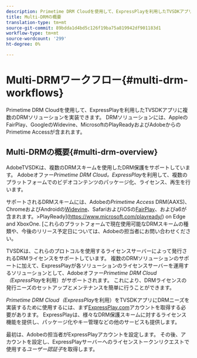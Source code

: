 ```yaml
---
description: Primetime DRM Cloudを使用して、ExpressPlayを利用したTVSDKアプリに複数のDRMソリューションを実装できます。 DRMソリューションには、AppleのFairPlay、GoogleのWidevine、MicrosoftのPlayReadyおよびAdobeからのPrimetime Accessが含まれます。
title: Multi-DRMの概要
translation-type: tm+mt
source-git-commit: 89bdda1d4bd5c126f19ba75a819942df901183d1
workflow-type: tm+mt
source-wordcount: '299'
ht-degree: 0%

---
```



# Multi-DRMワークフロー{#multi-drm-workflows}

Primetime DRM Cloudを使用して、ExpressPlayを利用したTVSDKアプリに複数のDRMソリューションを実装できます。 DRMソリューションには、AppleのFairPlay、GoogleのWidevine、MicrosoftのPlayReadyおよびAdobeからのPrimetime Accessが含まれます。

## Multi-DRMの概要{#multi-drm-overview}

AdobeTVSDKは、複数のDRMスキームを使用したDRM保護をサポートしています。 Adobeオファー&#x200B;*Primetime DRM Cloud。ExpressPlay*&#x200B;を利用して、複数のプラットフォームでのビデオコンテンツのパッケージ化、ライセンス、再生を行います。

サポートされるDRMスキームには、Adobeの&#x200B;*Primetime Access* DRM(AAXS)、ChromeおよびAndroidの[Widevine](https://www.widevine.com)、SafariおよびiOSの[FairPlay](https://developer.apple.com/streaming/fps/)、およびa6が含まれます。>PlayReady](https://www.microsoft.com/playready/) on Edge and XboxOne. [これらのプラットフォームで現在使用可能なDRMスキームの種類や、今後のリリース予定日については、Adobeの担当者にお問い合わせください。

TVSDKは、これらのプロトコルを使用するライセンスサーバーによって発行されるDRMライセンスをサポートしています。 複数のDRMソリューションのサポートに加えて、ExpressPlayが各ソリューションのライセンスサーバーを運用するソリューションとして、Adobeオファー&#x200B;*Primetime DRM Cloud（ExpressPlay*&#x200B;を利用）がサポートされます。 これにより、DRMライセンスの発行ニーズのセットアップとメンテナンスを簡単に行うことができます。

*Primetime DRM Cloud（ExpressPlay*&#x200B;を利用）をTVSDKアプリにDRMニーズを実装するために使用するには、まず[ExpressPlay.com](https://www.expressplay.com)アカウントを取得する必要があります。 ExpressPlayは、様々なDRM保護スキームに対するライセンス機能を提供し、パッケージ化やキー管理などの他のサービスも提供します。

最初は、Adobeの担当者がExpressPlayアカウントを設定します。 その後、アカウントを設定し、ExpressPlayサーバーへのライセンストークンリクエストで使用する&#x200B;*ユーザー認証子*&#x200B;を取得します。